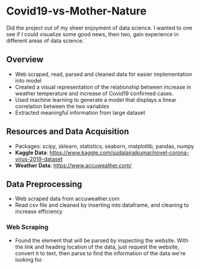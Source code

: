 # Covid19-vs-Mother-Nature
Did the project out of my sheer enjoyment of data science. I wanted to one see if I could visualize some good news, then two, gain experience in different areas of data science.
## Overview
- Web scraped, read, parsed and cleaned data for easier implementation into model
- Created a visual representation of the relationship between increase in weather temperature and increase of Covid19 confirmed cases.
- Used machine learning to generate a model that displays a linear correlation between the two variables
- Extracted meaningful information from large dataset
## Resources and Data Acquisition
- Packages: scipy, sklearn, statistics, seaborn, matplotlib, pandas, numpy
- **Kaggle Data**: https://www.kaggle.com/sudalairajkumar/novel-corona-virus-2019-dataset
- **Weather Data**: https://www.accuweather.com/

## Data Preprocessing
- Web scraped data from accuweather.com 
- Read csv file and cleaned by inserting into dataframe, and cleaning to increase efficiency
### Web Scraping
- Found the element that will be parsed by inspecting the website. With the link and heading location of the data, just request the website, convert it to text, then parse to find the information of the data we're looking for.
###
